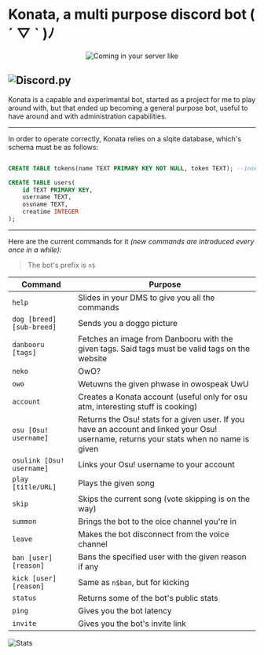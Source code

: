 # Konata, a multi purpose discord bot ( ´ ▽ ` )ﾉ

<p align="center">
  <img src="http://i0.kym-cdn.com/photos/images/newsfeed/000/790/781/293.gif" alt="Coming in your server like">
</p>

![Discord.py](https://img.shields.io/badge/library-discord.py%5Brewrite%5D-orange.svg?style=flat-square)
------------


Konata is a capable and experimental bot, started as a project for me to play around with, but that ended up becoming a general purpose bot, useful to have around and with administration capabilities.

------------

In order to operate correctly, Konata relies on a slqite database, which's schema must be as follows:

```sql

CREATE TABLE tokens(name TEXT PRIMARY KEY NOT NULL, token TEXT); --insert tokens manually

CREATE TABLE users(
	id TEXT PRIMARY KEY,
	username TEXT,
	osuname TEXT,
	creatime INTEGER
);

```


------------


Here are the current commands for it *(new commands are introduced every once in a while)*:

> The bot's prefix is `n$`

| Command | Purpose |
| ------------ | ------------ |
| `help` | Slides in your DMS to give you all the commands |
| `dog [breed] [sub-breed]` | Sends you a doggo picture  |
| `danbooru [tags]` | Fetches an image from Danbooru with the given tags. Said tags must be valid tags on the website  |
| `neko` | OwO? |
| `owo` | Wetuwns the given phwase in owospeak UwU |
| `account` | Creates a Konata account (useful only for osu atm, interesting stuff is cooking)  |
| `osu [Osu! username]` | Returns the Osu! stats for a given user. If you have an account and linked your Osu! username, returns your stats when no name is given  |
| `osulink [Osu! username]` |  Links your Osu! username to your account |
| `play [title/URL]` | Plays the given song |
| `skip` | Skips the current song (vote skipping is on the way) |
| `summon` | Brings the bot to the oice channel you're in |
| `leave` | Makes the bot disconnect from the voice channel |
| `ban [user] [reason]` | Bans the specified user with the given reason if any  |
| `kick [user] [reason]` | Same as `n$ban`, but for kicking  |
| `status` | Returns some of the bot's public stats  |
| `ping` | Gives you the bot latency  |
| `invite` | Gives you the bot's invite link  |

![Stats](https://discordbots.org/api/widget/366632492590956544.svg?usernamecolor=FFFFFF&topcolor=00a9ff&highlightcolor=FFFFFF&datacolor=00a9ff&middlecolor=00a9ff)
